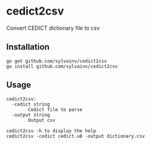 # cedict2csv
Convert CEDICT dictionary file to csv

## Installation

```
go get github.com/sylvainv/cedict2csv
go install github.com/sylvainv/cedict2csv
```

## Usage

```
cedict2csv:
  -cedict string
    	Cedict file to parse
  -output string
    	Output csv
```

```
cedict2csv -h to display the help
cedict2csv -cedict cedict.u8 -output dictionary.csv
```
